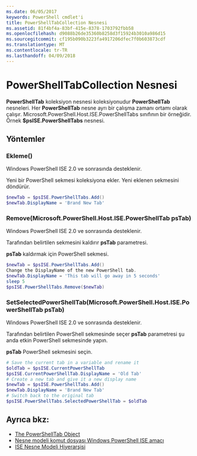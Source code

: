 ```yaml
---
ms.date: 06/05/2017
keywords: PowerShell cmdlet'i
title: PowerShellTabCollection Nesnesi
ms.assetid: 81f4bf4a-83bf-415e-8378-1703792fbb58
ms.openlocfilehash: d9088b26de35360b8258d3f15924b3010a986d15
ms.sourcegitcommit: cf195b090b3223fa4917206dfec7f0b603873cdf
ms.translationtype: MT
ms.contentlocale: tr-TR
ms.lasthandoff: 04/09/2018
---
```

# <a name="the-powershelltabcollection-object"></a>PowerShellTabCollection Nesnesi

**PowerShellTab** koleksiyon nesnesi koleksiyonudur **PowerShellTab** nesneleri. Her **PowerShellTab** nesne ayrı bir çalışma zamanı ortamı olarak çalışır. Microsoft.PowerShell.Host.ISE.PowerShellTabs sınıfının bir örneğidir. Örnek **$psISE.PowerShellTabs** nesnesi.

## <a name="methods"></a>Yöntemler

### <a name="add"></a>Ekleme\(\)

Windows PowerShell ISE 2.0 ve sonrasında desteklenir.

Yeni bir PowerShell sekmesi koleksiyona ekler. Yeni eklenen sekmesini döndürür.

```powershell
$newTab = $psISE.PowerShellTabs.Add()
$newTab.DisplayName = 'Brand New Tab'
```

### <a name="removemicrosoftpowershellhostisepowershelltab-pstab"></a>Remove\(Microsoft.PowerShell.Host.ISE.PowerShellTab psTab\)

Windows PowerShell ISE 2.0 ve sonrasında desteklenir.

Tarafından belirtilen sekmesini kaldırır **psTab** parametresi.

**psTab** kaldırmak için PowerShell sekmesi.

```powershell
$newTab = $psISE.PowerShellTabs.Add()
Change the DisplayName of the new PowerShell tab.
$newTab.DisplayName = 'This tab will go away in 5 seconds'
sleep 5
$psISE.PowerShellTabs.Remove($newTab)
```

### <a name="setselectedpowershelltabmicrosoftpowershellhostisepowershelltab-pstab"></a>SetSelectedPowerShellTab\(Microsoft.PowerShell.Host.ISE.PowerShellTab psTab\)

Windows PowerShell ISE 2.0 ve sonrasında desteklenir.

Tarafından belirtilen PowerShell sekmesinde seçer **psTab** parametresi şu anda etkin PowerShell sekmesinde yapın.

**psTab** PowerShell sekmesini seçin.

```powershell
# Save the current tab in a variable and rename it
$oldTab = $psISE.CurrentPowerShellTab
$psISE.CurrentPowerShellTab.DisplayName = 'Old Tab'
# Create a new tab and give it a new display name
$newTab = $psISE.PowerShellTabs.Add()
$newTab.DisplayName = 'Brand New Tab'
# Switch back to the original tab
$psISE.PowerShellTabs.SelectedPowerShellTab = $oldTab
```

## <a name="see-also"></a>Ayrıca bkz:

- [The PowerShellTab Object](The-PowerShellTab-Object.md)
- [Nesne modeli komut dosyası Windows PowerShell ISE amacı](Purpose-of-the-Windows-PowerShell-ISE-Scripting-Object-Model.md)
- [ISE Nesne Modeli Hiyerarşisi](The-ISE-Object-Model-Hierarchy.md)